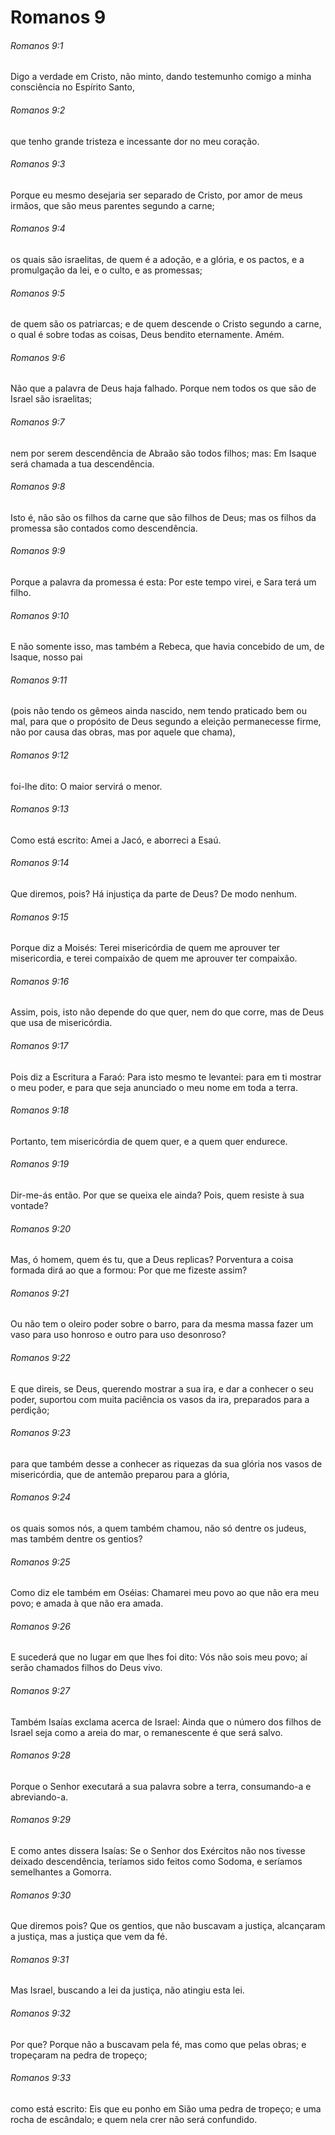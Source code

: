 # Romanos 9

###### Romanos 9:1

Digo a verdade em Cristo, não minto, dando testemunho comigo a minha consciência no Espírito Santo,

###### Romanos 9:2

que tenho grande tristeza e incessante dor no meu coração.

###### Romanos 9:3

Porque eu mesmo desejaria ser separado de Cristo, por amor de meus irmãos, que são meus parentes segundo a carne;

###### Romanos 9:4

os quais são israelitas, de quem é a adoção, e a glória, e os pactos, e a promulgação da lei, e o culto, e as promessas;

###### Romanos 9:5

de quem são os patriarcas; e de quem descende o Cristo segundo a carne, o qual é sobre todas as coisas, Deus bendito eternamente. Amém.

###### Romanos 9:6

Não que a palavra de Deus haja falhado. Porque nem todos os que são de Israel são israelitas;

###### Romanos 9:7

nem por serem descendência de Abraão são todos filhos; mas: Em Isaque será chamada a tua descendência.

###### Romanos 9:8

Isto é, não são os filhos da carne que são filhos de Deus; mas os filhos da promessa são contados como descendência.

###### Romanos 9:9

Porque a palavra da promessa é esta: Por este tempo virei, e Sara terá um filho.

###### Romanos 9:10

E não somente isso, mas também a Rebeca, que havia concebido de um, de Isaque, nosso pai

###### Romanos 9:11

(pois não tendo os gêmeos ainda nascido, nem tendo praticado bem ou mal, para que o propósito de Deus segundo a eleição permanecesse firme, não por causa das obras, mas por aquele que chama),

###### Romanos 9:12

foi-lhe dito: O maior servirá o menor.

###### Romanos 9:13

Como está escrito: Amei a Jacó, e aborreci a Esaú.

###### Romanos 9:14

Que diremos, pois? Há injustiça da parte de Deus? De modo nenhum.

###### Romanos 9:15

Porque diz a Moisés: Terei misericórdia de quem me aprouver ter misericordia, e terei compaixão de quem me aprouver ter compaixão.

###### Romanos 9:16

Assim, pois, isto não depende do que quer, nem do que corre, mas de Deus que usa de misericórdia.

###### Romanos 9:17

Pois diz a Escritura a Faraó: Para isto mesmo te levantei: para em ti mostrar o meu poder, e para que seja anunciado o meu nome em toda a terra.

###### Romanos 9:18

Portanto, tem misericórdia de quem quer, e a quem quer endurece.

###### Romanos 9:19

Dir-me-ás então. Por que se queixa ele ainda? Pois, quem resiste à sua vontade?

###### Romanos 9:20

Mas, ó homem, quem és tu, que a Deus replicas? Porventura a coisa formada dirá ao que a formou: Por que me fizeste assim?

###### Romanos 9:21

Ou não tem o oleiro poder sobre o barro, para da mesma massa fazer um vaso para uso honroso e outro para uso desonroso?

###### Romanos 9:22

E que direis, se Deus, querendo mostrar a sua ira, e dar a conhecer o seu poder, suportou com muita paciência os vasos da ira, preparados para a perdição;

###### Romanos 9:23

para que também desse a conhecer as riquezas da sua glória nos vasos de misericórdia, que de antemão preparou para a glória,

###### Romanos 9:24

os quais somos nós, a quem também chamou, não só dentre os judeus, mas também dentre os gentios?

###### Romanos 9:25

Como diz ele também em Oséias: Chamarei meu povo ao que não era meu povo; e amada à que não era amada.

###### Romanos 9:26

E sucederá que no lugar em que lhes foi dito: Vós não sois meu povo; aí serão chamados filhos do Deus vivo.

###### Romanos 9:27

Também Isaías exclama acerca de Israel: Ainda que o número dos filhos de Israel seja como a areia do mar, o remanescente é que será salvo.

###### Romanos 9:28

Porque o Senhor executará a sua palavra sobre a terra, consumando-a e abreviando-a.

###### Romanos 9:29

E como antes dissera Isaías: Se o Senhor dos Exércitos não nos tivesse deixado descendência, teríamos sido feitos como Sodoma, e seríamos semelhantes a Gomorra.

###### Romanos 9:30

Que diremos pois? Que os gentios, que não buscavam a justiça, alcançaram a justiça, mas a justiça que vem da fé.

###### Romanos 9:31

Mas Israel, buscando a lei da justiça, não atingiu esta lei.

###### Romanos 9:32

Por que? Porque não a buscavam pela fé, mas como que pelas obras; e tropeçaram na pedra de tropeço;

###### Romanos 9:33

como está escrito: Eis que eu ponho em Sião uma pedra de tropeço; e uma rocha de escândalo; e quem nela crer não será confundido.

